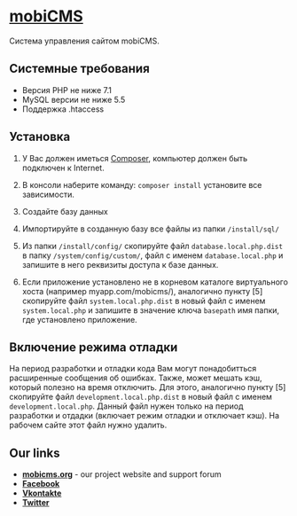 # [mobiCMS](http://mobicms.org)

Система управления сайтом mobiCMS.

## Системные требования
- Версия PHP не ниже 7.1
- MySQL версии не ниже 5.5
- Поддержка .htaccess

## Установка
1. У Вас должен иметься [Composer](https://getcomposer.org/), компьютер должен быть подключен к Internet.  

2. В консоли наберите команду:  `composer install` установите все зависимости.

3. Создайте базу данных

4. Импортируйте в созданную базу все файлы из папки `/install/sql/`

5. Из папки `/install/config/` cкопируйте файл `database.local.php.dist`
в папку `/system/config/custom/`, файл с именем `database.local.php` и запишите в него реквизиты доступа к базе данных.

6. Если приложение установлено не в корневом каталоге виртуального хоста (например myapp.com/mobicms/),
аналогично пункту [5] скопируйте файл `system.local.php.dist` в новый файл с именем `system.local.php`
и запишите в значение ключа `basepath` имя папки, где установлено приложение.

## Включение режима отладки
На период разработки и отладки кода Вам могут понадобитться расширенные сообщения об ошибках.
Также, может мешать кэш, который полезно на время отключить.
Для этого, аналогично пункту [5] скопируйте файл `development.local.php.dist` в новый файл с именем `development.local.php`.
Данный файл нужен только на период разработки и отдадки (включает режим отладки и отключает кэш).
На рабочем сайте этот файл нужно удалить.

## Our links
- [**mobicms.org**](https://mobicms.org) - our project website and support forum
- [**Facebook**](https://www.facebook.com/mobicms)
- [**Vkontakte**](https://vk.com/mobicms)
- [**Twitter**](https://twitter.com/mobicms)
